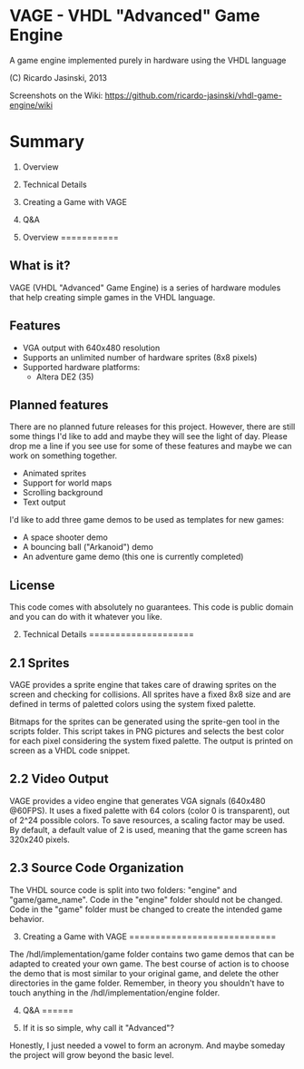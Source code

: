 VAGE - VHDL "Advanced" Game Engine
==================================
A game engine implemented purely in hardware using the VHDL language

(C) Ricardo Jasinski, 2013

Screenshots on the Wiki: https://github.com/ricardo-jasinski/vhdl-game-engine/wiki

Summary
=======
1. Overview
2. Technical Details
3. Creating a Game with VAGE
4. Q&A

1. Overview
===========

What is it?
-----------
VAGE (VHDL "Advanced" Game Engine) is a series of hardware modules that help
creating simple games in the VHDL language.

Features
--------
* VGA output with 640x480 resolution
* Supports an unlimited number of hardware sprites (8x8 pixels)
* Supported hardware platforms:
   - Altera DE2 (35)

Planned features
----------------
There are no planned future releases for this project. However, there are still
some things I'd like to add and maybe they will see the light of day. Please
drop me a line if you see use for some of these features and maybe we can work
on something together.
* Animated sprites
* Support for world maps
* Scrolling background
* Text output

I'd like to add three game demos to be used as templates for new games:
* A space shooter demo
* A bouncing ball ("Arkanoid") demo
* An adventure game demo (this one is currently completed)

License
-------
This code comes with absolutely no guarantees. This code is public domain and
you can do with it whatever you like.


2. Technical Details
====================

2.1 Sprites
-----------
VAGE provides a sprite engine that takes care of drawing sprites on the screen
and checking for collisions. All sprites have a fixed 8x8 size and are defined
in terms of paletted colors using the system fixed palette.

Bitmaps for the sprites can be generated using the sprite-gen tool in the
scripts folder. This script takes in PNG pictures and selects the best color
for each pixel considering the system fixed palette. The output is printed on
screen as a VHDL code snippet.

2.2 Video Output
----------------
VAGE provides a video engine that generates VGA signals (640x480 @60FPS). It
uses a fixed palette with 64 colors (color 0 is transparent), out of 2^24
possible colors. To save resources, a scaling factor may be used. By default,
a default value of 2 is used, meaning that the game screen has 320x240 pixels.

2.3 Source Code Organization
----------------------------
The VHDL source code is split into two folders: "engine" and "game/game_name".
Code in the "engine" folder should not be changed. Code in the "game" folder
must be changed to create the intended game behavior.

3. Creating a Game with VAGE
============================

The /hdl/implementation/game folder contains two game demos that can be adapted
to created your own game. The best course of action is to choose the demo that
is most similar to your original game, and delete the other directories in the
game folder. Remember, in theory you shouldn't have to touch anything in the
/hdl/implementation/engine folder.

4. Q&A
======

1. If it is so simple, why call it "Advanced"?

Honestly, I just needed a vowel to form an acronym. And maybe someday the
project will grow beyond the basic level.



